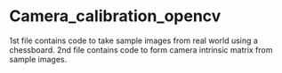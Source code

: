 # Camera_calibration_opencv
1st file contains code to take sample images from real world using a chessboard.
2nd file contains code to form camera intrinsic matrix from sample images.
